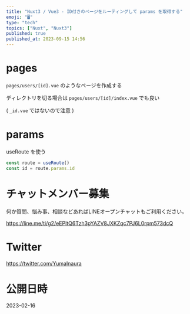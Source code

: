 ```yaml
---
title: "Nuxt3 / Vue3 - ID付きのページをルーティングして params を取得する"
emoji: "🖥"
type: "tech"
topics: ["Nuxt", "Nuxt3"]
published: true
published_at: 2023-09-15 14:56
---
```


# pages

`pages/users/[id].vue` のようなページを作成する

ディレクトリを切る場合は `pages/users/[id]/index.vue` でも良い

( `_id.vue` ではないので注意 )

# params

useRoute を使う

```js
const route = useRoute()
const id = route.params.id
```


# チャットメンバー募集


何か質問、悩み事、相談などあればLINEオープンチャットもご利用ください。

https://line.me/ti/g2/eEPltQ6Tzh3pYAZV8JXKZqc7PJ6L0rpm573dcQ


# Twitter

https://twitter.com/YumaInaura


# 公開日時

2023-02-16
